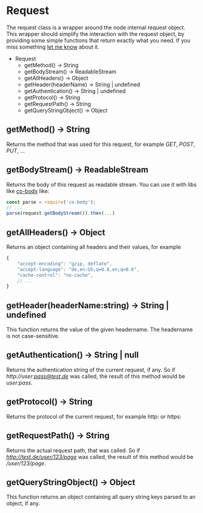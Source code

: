 # Request #

The request class is a wrapper around the node internal request object. This wrapper should
simplify the interaction with the request object, by providing some simple functions that
return exactly what you need. If you miss something [let me know](https://github.com/sateffen/nodgine/issues)
about it.

* Request
    * getMethod() -> String
    * getBodyStream() -> ReadableStream
    * getAllHeaders() -> Object
    * getHeader(headerName) -> String | undefined
    * getAuthentication() -> String | undefined
    * getProtocol() -> String
    * getRequestPath() -> String
    * getQueryStringObject() -> Object

## getMethod() -> String ##

Returns the method that was used for this request, for example *GET*, *POST*, *PUT*, ...

## getBodyStream() -> ReadableStream ##

Returns the body of this request as readable stream. You can use it with libs like [co-body](https://github.com/cojs/co-body)
like:

```js
const parse = require('co-body');
// ...
parse(request.getBodyStream()).then(...)
```

## getAllHeaders() -> Object ##

Returns an object containing all headers and their values, for example

```js
{
    "accept-encoding": "gzip, deflate",
    "accept-language": "de,en-US;q=0.8,en;q=0.6",
    "cache-control": "no-cache",
    // ...
}
```

## getHeader(headerName:string) -> String | undefined ##

This function returns the value of the given headername. The headername is not case-sensitive.

## getAuthentication() -> String | null ##

Returns the authentication string of the current request, if any. So if *http://user:pass@test.de*
was called, the result of this method would be *user:pass*.

## getProtocol() -> String ##

Returns the protocol of the current request, for example *http:* or *https:*

## getRequestPath() -> String ##

Returns the actual request path, that was called. So if *http://test.de/user/123/page* was called,
the result of this method would be */user/123/page*.

## getQueryStringObject() -> Object ##

This function returns an object containing all query string keys parsed to an object, if any.